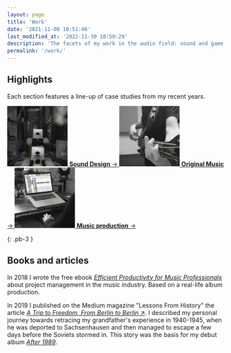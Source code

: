 ```yaml
---
layout: page
title: 'Work'
date: '2021-11-08 10:51:46'
last_modified_at: '2022-11-30 10:50:29'
description: 'The facets of my work in the audio field: sound and game audio designer, professional bass player, music composer and producer — mix and master above all.'
permalink: '/work/'
---
```

## Highlights

Each section features a line-up of case studies from my recent years.

<div class="text-center mt-4">
  <a class="d-inline-block border border-2 rounded m2m-bg-alpha text-center my-3 mx-3 px-3 py-3" href="/work/sound-design/">
    <img src="/assets/images/work-sound-design.gif" alt="Animated icon showing scenes from my sound design projects" width="140" height="140">
    <span class="d-block text-center initialism mt-2"><strong>Sound Design</strong> →</span>
  </a>
  <a class="d-inline-block border border-2 rounded m2m-bg-alpha text-center my-3 mx-3 px-3 py-3" href="/work/music/">
    <img src="/assets/images/work-music.gif" alt="Animated icon showing myself playing a bass guitar" width="140" height="140">
    <span class="d-block text-center initialism mt-2"><strong>Original Music</strong> →</span>
  </a>
  <a class="d-inline-block border border-2 rounded m2m-bg-alpha text-center my-3 mx-3 px-3 py-3" href="/work/music-production/">
    <img src="/assets/images/work-music-production.gif" alt="Animated icon showing me in the studio working on some production project" width="140" height="140">
    <span class="d-block text-center initialism mt-2"><strong>Music production</strong> →</span>
  </a>
</div>

{: .pb-3 }
## Books and articles

In 2018 I wrote the free ebook [_Efficient Productivity for Music Professionals_](/work/project-management/) about project management in the music industry. Based on a real-life album production.

In 2019 I published on the Medium magazine "Lessons From History" the article [_A Trip to Freedom, From Berlin to Berlin_ ↗](https://medium.com/lessons-from-history/a-trip-to-freedom-from-berlin-to-berlin-e9725231eb2e). I described my personal journey towards retracing my grandfather's experience in 1940-1945, when he was deported to Sachsenhausen and then managed to escape a few days before the Soviets stormed in. This story was the basis for my debut album [_After 1989_](/work/music/after-1989/).